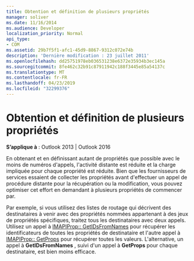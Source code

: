 ```yaml
---
title: Obtention et définition de plusieurs propriétés
manager: soliver
ms.date: 11/16/2014
ms.audience: Developer
localization_priority: Normal
api_type:
- COM
ms.assetid: 29b7f5f1-afc1-45d9-8867-9312c072e74b
description: 'Dernière modification : 23 juillet 2011'
ms.openlocfilehash: dd25751978eb036531238e6372e35934b3ec145a
ms.sourcegitcommit: 8fe462c32b91c87911942c188f3445e85a54137c
ms.translationtype: MT
ms.contentlocale: fr-FR
ms.lasthandoff: 04/23/2019
ms.locfileid: "32299376"
---
```

# <a name="getting-and-setting-multiple-properties"></a>Obtention et définition de plusieurs propriétés

**S’applique à** : Outlook 2013 | Outlook 2016 
  
En obtenant et en définissant autant de propriétés que possible avec le moins de numéros d'appels, l'activité distante est réduite et la charge impliquée pour chaque propriété est réduite. Bien que les fournisseurs de services essaient de collecter les propriétés avant d'effectuer un appel de procédure distante pour la récupération ou la modification, vous pouvez optimiser cet effort en demandant à plusieurs propriétés de commencer par.
  
Par exemple, si vous utilisez des listes de routage qui décrivent des destinataires à venir avec des propriétés nommées appartenant à des jeux de propriétés spécifiques, traitez tous les destinataires avec deux appels. Utilisez un appel à [IMAPIProp:: GetIDsFromNames](imapiprop-getidsfromnames.md) pour récupérer les identificateurs de toutes les propriétés de destinataire et l'autre appel à [IMAPIProp:: GetProps](imapiprop-getprops.md) pour récupérer toutes les valeurs. L'alternative, un appel à **GetIDsFromNames** , suivi d'un appel à **GetProps** pour chaque destinataire, est bien moins efficace. 
  

